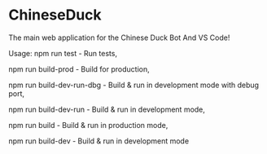 # ChineseDuck
The main web application for the Chinese Duck Bot
And VS Code!

Usage:
npm run test - Run tests,

npm run build-prod - Build for production,

npm run build-dev-run-dbg - Build & run in development mode with debug port,

npm run build-dev-run - Build & run in development mode,

npm run build - Build & run in production mode,

npm run build-dev - Build & run in development mode
